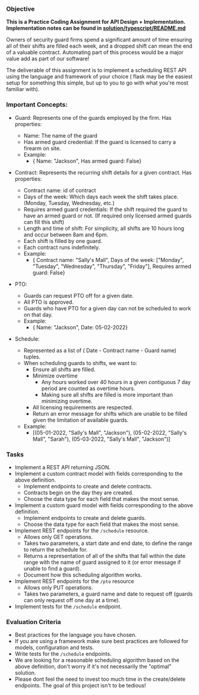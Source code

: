 ### Objective

**This is a Practice Coding Assignment for API Design + Implementation. Implementation notes can be found in [solution/typescript/README.md](./solution/typescript/README.md)**

Owners of security guard firms spend a significant amount of time ensuring all of their shifts are filled each week, and a dropped shift can mean the end of a valuable contract. Automating part of this process would be a major value add as part of our software!

The deliverable of this assignment is to implement a scheduling REST API using the language and framework of your choice ( flask may be the easiest setup for something this simple, but up to you to go with what you're most familiar with).

### Important Concepts:

- Guard: Represents one of the guards employed by the firm. Has properties:

  - Name: The name of the guard
  - Has armed guard credential: If the guard is licensed to carry a firearm on site.
  - Example:
    - { Name: "Jackson", Has armed guard: False}

- Contract: Represents the recurring shift details for a given contract. Has properties:

  - Contract name: id of contract
  - Days of the week: Which days each week the shift takes place. (Monday, Tuesday, Wednesday, etc.)
  - Requires armed guard credentials: If the shift required the guard to have an armed guard or not. (If required only licensed armed guards can fill this shift)
  - Length and time of shift: For simplicity, all shifts are 10 hours long and occur between 8am and 6pm.
  - Each shift is filled by one guard.
  - Each contract runs indefinitely.
  - Example:
    - { Contract name: "Sally's Mall", Days of the week: ["Monday", "Tuesday", "Wednesday", "Thursday", "Friday"], Requires armed guard: False}

- PTO:

  - Guards can request PTO off for a given date.
  - All PTO is approved.
  - Guards who have PTO for a given day can not be scheduled to work on that day.
  - Example:
    - { Name: "Jackson", Date: 05-02-2022}

- Schedule:
  - Represented as a list of ( Date - Contract name - Guard name) tuples.
  - When scheduling guards to shifts, we want to:
    - Ensure all shifts are filled.
    - Minimize overtime
      - Any hours worked over 40 hours in a given contiguous 7 day period are counted as overtime hours.
      - Making sure all shifts are filled is more important than minimizing overtime.
    - All licensing requirements are respected.
    - Return an error message for shifts which are unable to be filled given the limitation of available guards.
  - Example:
    - [(05-01-2022, "Sally's Mall", "Jackson"), (05-02-2022, "Sally's Mall", "Sarah"), (05-03-2022, "Sally's Mall", "Jackson")]

### Tasks

- Implement a REST API returning JSON.
- Implement a custom contract model with fields corresponding to the above definition.
  - Implement endpoints to create and delete contracts.
  - Contracts begin on the day they are created.
  - Choose the data type for each field that makes the most sense.
- Implement a custom guard model with fields corresponding to the above definition.
  - Implement endpoints to create and delete guards.
  - Choose the data type for each field that makes the most sense.
- Implement REST endpoints for the `/schedule` resource.
  - Allows only GET operations.
  - Takes two parameters, a start date and end date, to define the range to return the schedule for.
  - Returns a representation of all of the shifts that fall within the date range with the name of guard assigned to it (or error message if unable to find a guard).
  - Document how this scheduling algorithm works.
- Implement REST endpoints for the `/pto` resource
  - Allows only PUT operations.
  - Takes two parameters, a guard name and date to request off (guards can only request off one day at a time).
- Implement tests for the `/schedule` endpoint.

### Evaluation Criteria

- Best practices for the language you have chosen.
- If you are using a framework make sure best practices are followed for models, configuration and tests.
- Write tests for the `/schedule` endpoints.
- We are looking for a reasonable scheduling algorithm based on the above definition, don't worry if it's not necessarily the "optimal" solution.
- Please dont feel the need to invest too much time in the create/delete endpoints. The goal of this project isn't to be tedious!
